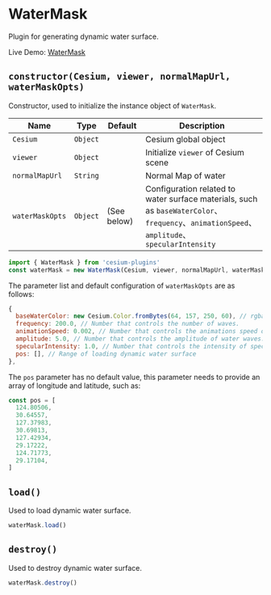 # WaterMask

Plugin for generating dynamic water surface.

Live Demo: [WaterMask](https://syzdev.cn/cesium-plugins/example/WaterMask.html)

## `constructor(Cesium, viewer, normalMapUrl, waterMaskOpts)`

Constructor, used to initialize the instance object of `WaterMask`.

| Name            | Type     | Default     | Description                                                                                                                             |
| --------------- | -------- | ----------- | --------------------------------------------------------------------------------------------------------------------------------------- |
| `Cesium`        | `Object` |             | Cesium global object                                                                                                                    |
| `viewer`        | `Object` |             | Initialize `viewer` of Cesium scene                                                                                                     |
| `normalMapUrl`  | `String` |             | Normal Map of water                                                                                                                     |
| `waterMaskOpts` | `Object` | (See below) | Configuration related to water surface materials, such as `baseWaterColor`、`frequency`、`animationSpeed`、`amplitude`、`specularIntensity` |

```javascript
import { WaterMask } from 'cesium-plugins'
const waterMask = new WaterMask(Cesium, viewer, normalMapUrl, waterMaskOpts)
```

The parameter list and default configuration of `waterMaskOpts` are as follows:

```javascript
{
  baseWaterColor: new Cesium.Color.fromBytes(64, 157, 250, 60), // rgba color object base color of the water.
  frequency: 200.0, // Number that controls the number of waves.
  animationSpeed: 0.002, // Number that controls the animations speed of the water.
  amplitude: 5.0, // Number that controls the amplitude of water waves.
  specularIntensity: 1.0, // Number that controls the intensity of specular reflections.
  pos: [], // Range of loading dynamic water surface
},
```

The `pos` parameter has no default value, this parameter needs to provide an array of longitude and latitude, such as:

```javascript
const pos = [
  124.80506,
  30.64557,
  127.37983,
  30.69813,
  127.42934,
  29.17222,
  124.71773,
  29.17104,
]
```

## `load()`

Used to load dynamic water surface.

```javascript
waterMask.load()
```

## `destroy()`

Used to destroy dynamic water surface.

```javascript
waterMask.destroy()
```
